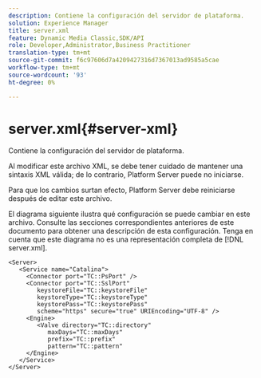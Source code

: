 ```yaml
---
description: Contiene la configuración del servidor de plataforma.
solution: Experience Manager
title: server.xml
feature: Dynamic Media Classic,SDK/API
role: Developer,Administrator,Business Practitioner
translation-type: tm+mt
source-git-commit: f6c97606d7a4209427316d7367013ad9585a5cae
workflow-type: tm+mt
source-wordcount: '93'
ht-degree: 0%

---
```



# server.xml{#server-xml}

Contiene la configuración del servidor de plataforma.

Al modificar este archivo XML, se debe tener cuidado de mantener una sintaxis XML válida; de lo contrario, Platform Server puede no iniciarse.

Para que los cambios surtan efecto, Platform Server debe reiniciarse después de editar este archivo.

El diagrama siguiente ilustra qué configuración se puede cambiar en este archivo. Consulte las secciones correspondientes anteriores de este documento para obtener una descripción de esta configuración. Tenga en cuenta que este diagrama no es una representación completa de [!DNL server.xml].

```
<Server>
   <Service name="Catalina">
     <Connector port="TC::PsPort" />
     <Connector port="TC::SslPort"
        keystoreFile="TC::keystoreFile"
        keystoreType="TC::keystoreType"
        keystorePass="TC::keystorePass" 
        scheme="https" secure="true" URIEncoding="UTF-8" />
     <Engine>
        <Valve directory="TC::directory" 
           maxDays="TC::maxDays" 
           prefix="TC::prefix" 
           pattern="TC::pattern" 
     </Engine>  
   </Service>
</Server>
```

